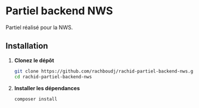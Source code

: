 # Partiel backend NWS

Partiel réalisé pour la NWS.

## Installation

1. **Clonez le dépôt**

   ```bash
   git clone https://github.com/rachboudj/rachid-partiel-backend-nws.git
   cd rachid-partiel-backend-nws

2. **Installer les dépendances**

   ```bash
   composer install

